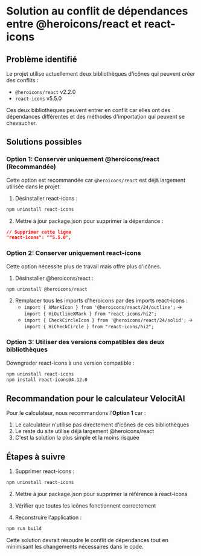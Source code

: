 # Solution au conflit de dépendances entre @heroicons/react et react-icons

## Problème identifié

Le projet utilise actuellement deux bibliothèques d'icônes qui peuvent créer des conflits :
- `@heroicons/react` v2.2.0
- `react-icons` v5.5.0

Ces deux bibliothèques peuvent entrer en conflit car elles ont des dépendances différentes et des méthodes d'importation qui peuvent se chevaucher.

## Solutions possibles

### Option 1: Conserver uniquement @heroicons/react (Recommandée)

Cette option est recommandée car `@heroicons/react` est déjà largement utilisée dans le projet.

1. Désinstaller react-icons :
```bash
npm uninstall react-icons
```

2. Mettre à jour package.json pour supprimer la dépendance :
```json
// Supprimer cette ligne
"react-icons": "^5.5.0",
```

### Option 2: Conserver uniquement react-icons

Cette option nécessite plus de travail mais offre plus d'icônes.

1. Désinstaller @heroicons/react :
```bash
npm uninstall @heroicons/react
```

2. Remplacer tous les imports d'heroicons par des imports react-icons :
   - `import { XMarkIcon } from '@heroicons/react/24/outline';` → `import { HiOutlineXMark } from "react-icons/hi2";`
   - `import { CheckCircleIcon } from '@heroicons/react/24/solid';` → `import { HiCheckCircle } from "react-icons/hi2";`

### Option 3: Utiliser des versions compatibles des deux bibliothèques

Downgrader react-icons à une version compatible :
```bash
npm uninstall react-icons
npm install react-icons@4.12.0
```

## Recommandation pour le calculateur VelocitAI

Pour le calculateur, nous recommandons l'**Option 1** car :
1. Le calculateur n'utilise pas directement d'icônes de ces bibliothèques
2. Le reste du site utilise déjà largement @heroicons/react
3. C'est la solution la plus simple et la moins risquée

## Étapes à suivre

1. Supprimer react-icons :
```bash
npm uninstall react-icons
```

2. Mettre à jour package.json pour supprimer la référence à react-icons

3. Vérifier que toutes les icônes fonctionnent correctement

4. Reconstruire l'application :
```bash
npm run build
```

Cette solution devrait résoudre le conflit de dépendances tout en minimisant les changements nécessaires dans le code.